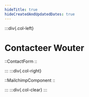 ```yaml
---
hideTitle: true
hideCreatedAndUpdatedDates: true
---
```

:::div{.col-left}

# Contacteer Wouter

::ContactForm
::

:::
:::div{.col-right}

::MailchimpComponent
::

:::
:::div{.col-clear}
:::